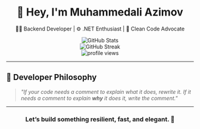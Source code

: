 <h1 align="center">👋 Hey, I'm Muhammedali Azimov</h1>

<p align="center">
  🧙‍♂️ Backend Developer | ⚙️ .NET Enthusiast | 🧠 Clean Code Advocate  
</p>

<p align="center">

</p>
<p align="center">
  <img src="https://github-readme-stats.vercel.app/api?username=Muhammedali-Azimov&show_icons=true&theme=default&count_private=true&include_all_commits=true&v=3" alt="GitHub Stats" />
  <br/>
  <img src="https://github-readme-streak-stats.herokuapp.com/?user=Muhammedali-Azimov&theme=default" alt="GitHub Streak" />
  <br/>
  <img src="https://komarev.com/ghpvc/?username=Muhammedali-Azimov&label=Profile+Views" alt="profile views" />
</p>

---

## 💬 Developer Philosophy

> _"If your code needs a comment to explain what it does, rewrite it. If it needs a comment to explain **why** it does it, write the comment."_  

---

<h3 align="center">Let’s build something resilient, fast, and elegant. 🚀</h3>

